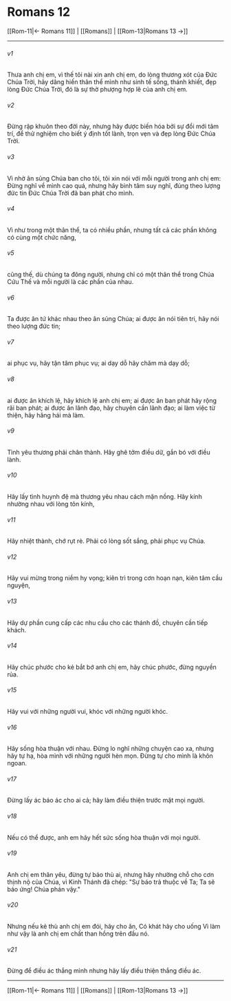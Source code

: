 # Romans 12

[[Rom-11|← Romans 11]] | [[Romans]] | [[Rom-13|Romans 13 →]]
***



###### v1 
Thưa anh chị em, vì thế tôi nài xin anh chị em, do lòng thương xót của Đức Chúa Trời, hãy dâng hiến thân thể mình như sinh tế sống, thánh khiết, đẹp lòng Đức Chúa Trời, đó là sự thờ phượng hợp lẽ của anh chị em. 

###### v2 
Đừng rập khuôn theo đời này, nhưng hãy được biến hóa bởi sự đổi mới tâm trí, để thử nghiệm cho biết ý định tốt lành, trọn vẹn và đẹp lòng Đức Chúa Trời. 

###### v3 
Vì nhờ ân sủng Chúa ban cho tôi, tôi xin nói với mỗi người trong anh chị em: Đừng nghĩ về mình cao quá, nhưng hãy bình tâm suy nghĩ, đúng theo lượng đức tin Đức Chúa Trời đã ban phát cho mình. 

###### v4 
Vì như trong một thân thể, ta có nhiều phần, nhưng tất cả các phần không có cùng một chức năng, 

###### v5 
cũng thế, dù chúng ta đông người, nhưng chỉ có một thân thể trong Chúa Cứu Thế và mỗi người là các phần của nhau. 

###### v6 
Ta được ân tứ khác nhau theo ân sủng Chúa; ai được ân nói tiên tri, hãy nói theo lượng đức tin; 

###### v7 
ai phục vụ, hãy tận tâm phục vụ; ai dạy dỗ hãy chăm mà dạy dỗ; 

###### v8 
ai được ân khích lệ, hãy khích lệ anh chị em; ai được ân ban phát hãy rộng rãi ban phát; ai được ân lãnh đạo, hãy chuyên cần lãnh đạo; ai làm việc từ thiện, hãy hăng hái mà làm. 

###### v9 
Tình yêu thương phải chân thành. Hãy ghê tởm điều dữ, gắn bó với điều lành. 

###### v10 
Hãy lấy tình huynh đệ mà thương yêu nhau cách mặn nồng. Hãy kính nhường nhau với lòng tôn kính, 

###### v11 
Hãy nhiệt thành, chớ rụt rè. Phải có lòng sốt sắng, phải phục vụ Chúa. 

###### v12 
Hãy vui mừng trong niềm hy vọng; kiên trì trong cơn hoạn nạn, kiên tâm cầu nguyện, 

###### v13 
Hãy dự phần cung cấp các nhu cầu cho các thánh đồ, chuyên cần tiếp khách. 

###### v14 
Hãy chúc phước cho kẻ bắt bớ anh chị em, hãy chúc phước, đừng nguyền rủa. 

###### v15 
Hãy vui với những người vui, khóc với những người khóc. 

###### v16 
Hãy sống hòa thuận với nhau. Đừng lo nghĩ những chuyện cao xa, nhưng hãy tự hạ, hòa mình với những người hèn mọn. Đừng tự cho mình là khôn ngoan. 

###### v17 
Đừng lấy ác báo ác cho ai cả; hãy làm điều thiện trước mặt mọi người. 

###### v18 
Nếu có thể được, anh em hãy hết sức sống hòa thuận với mọi người. 

###### v19 
Anh chị em thân yêu, đừng tự báo thù ai, nhưng hãy nhường chỗ cho cơn thịnh nộ của Chúa, vì Kinh Thánh đã chép: "Sự báo trả thuộc về Ta; Ta sẽ báo ứng! Chúa phán vậy." 

###### v20 
Nhưng nếu kẻ thù anh chị em đói, hãy cho ăn, Có khát hãy cho uống Vì làm như vậy là anh chị em chất than hồng trên đầu nó. 

###### v21 
Đừng để điều ác thắng mình nhưng hãy lấy điều thiện thắng điều ác.

***
[[Rom-11|← Romans 11]] | [[Romans]] | [[Rom-13|Romans 13 →]]
